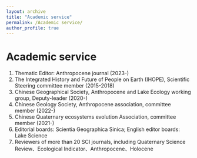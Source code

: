 ```yaml
---
layout: archive
title: "Academic service"
permalink: /Academic service/
author_profile: true
---
```


# Academic service

1. Thematic Editor: Anthropocene journal (2023-)
2. The Integrated History and Future of People on Earth (IHOPE), Scientific Steering committee member (2015-2018)
3. Chinese Geographical Society, Anthropocene and Lake Ecology working group, Deputy-leader (2020-)
4. Chinese Geology Society, Anthropocene association, committee member (2022-)
5. Chinese Quaternary ecosystems evolution Association, committee member (2021-)
6. Editorial boards: Scientia Geographica Sinica; English editor boards: Lake Science
7. Reviewers of more than 20 SCI journals, including Quaternary Science Review、Ecological Indicator、Anthropocene、Holocene
